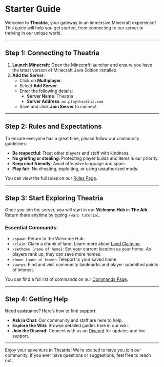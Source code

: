 # Starter Guide

Welcome to **Theatria**, your gateway to an immersive Minecraft experience! This guide will help you get started, from connecting to our server to thriving in our unique world.

---

## Step 1: Connecting to Theatria

1. **Launch Minecraft**: Open the Minecraft launcher and ensure you have the latest version of Minecraft Java Edition installed.
2. **Add the Server**:
    - Click on **Multiplayer**.
    - Select **Add Server**.
    - Enter the following details:
        - **Server Name**: Theatria
        - **Server Address**: `mc.playtheatria.com`
    - Save and click **Join Server** to connect.

---

## Step 2: Rules and Expectations

To ensure everyone has a great time, please follow our community guidelines:

- **Be respectful**: Treat other players and staff with kindness.
- **No griefing or stealing**: Protecting player builds and items is our priority.
- **Keep chat friendly**: Avoid offensive language and spam.
- **Play fair**: No cheating, exploiting, or using unauthorized mods.

You can view the full rules on our [Rules Page](../rules-policies/rules.md).

---

## Step 3: Start Exploring Theatria

Once you join the server, you will start in our **Welcome Hub** in **The Ark**. Return there anytime by typing `/warp tutorial`.

### Essential Commands:
- `/spawn`: Return to the Welcome Hub.
- `/claim`: Claim a chunk of land. Learn more about [Land Claiming](../gameplay-features/land-claiming.md).
- `/sethome [name of home]`: Set your current location as your home. As players rank up, they can save more homes.
- `/home [name of home]`: Teleport to your saved home.
- `/warps`: Find and visit community landmarks and player-submitted points of interest.

You can find a full list of commands on our [Commands Page](../gameplay-features/commands.md).

---

## Step 4: Getting Help

Need assistance? Here’s how to find support:

- **Ask in Chat**: Our community and staff are here to help.
- **Explore the Wiki**: Browse detailed guides here in our wiki.
- **Join the Discord**: Connect with us on [Discord](https://discord.gg/SHgauw8eN8) for updates and live support.

---

Enjoy your adventure in Theatria! We’re excited to have you join our community. If you ever have questions or suggestions, feel free to reach out.
